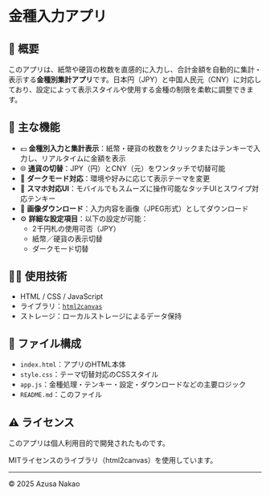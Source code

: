 # 金種入力アプリ

## 📌 概要
このアプリは、紙幣や硬貨の枚数を直感的に入力し、合計金額を自動的に集計・表示する**金種別集計アプリ**です。日本円（JPY）と中国人民元（CNY）に対応しており、設定によって表示スタイルや使用する金種の制限を柔軟に調整できます。

## 🧭 主な機能
- 💴 **金種別入力と集計表示**：紙幣・硬貨の枚数をクリックまたはテンキーで入力し、リアルタイムに金額を表示
- 🌐 **通貨の切替**：JPY（円）とCNY（元）をワンタッチで切替可能
- 🎨 **ダークモード対応**：環境や好みに応じて表示テーマを変更
- 📱 **スマホ対応UI**：モバイルでもスムーズに操作可能なタッチUIとスワイプ対応テンキー
- 📸 **画像ダウンロード**：入力内容を画像（JPEG形式）としてダウンロード
- ⚙️ **詳細な設定項目**：以下の設定が可能：
  - 2千円札の使用可否（JPY）
  - 紙幣／硬貨の表示切替
  - ダークモード切替

## 🧑‍💻 使用技術
- HTML / CSS / JavaScript
- ライブラリ：[`html2canvas`](https://github.com/niklasvh/html2canvas)
- ストレージ：ローカルストレージによるデータ保持

## 📂 ファイル構成
- `index.html`：アプリのHTML本体
- `style.css`：テーマ切替対応のCSSスタイル
- `app.js`：金種処理・テンキー・設定・ダウンロードなどの主要ロジック
- `README.md`：このファイル

## ⚠️ ライセンス
このアプリは個人利用目的で開発されたものです。

MITライセンスのライブラリ（html2canvas）を使用しています。

---
© 2025 Azusa Nakao

